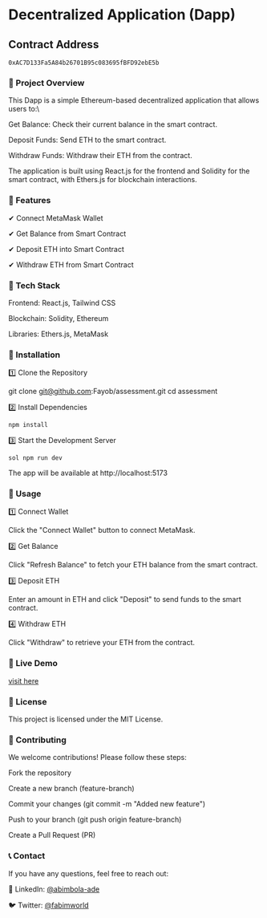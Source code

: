 # Decentralized Application (Dapp)

## Contract Address
    0xAC7D133Fa5A84b26701B95c083695fBFD92ebE5b

### 📌 Project Overview

This Dapp is a simple Ethereum-based decentralized application that allows users to:\


Get Balance: Check their current balance in the smart contract.

Deposit Funds: Send ETH to the smart contract.

Withdraw Funds: Withdraw their ETH from the contract.

The application is built using React.js for the frontend and Solidity for the smart contract, with Ethers.js for blockchain interactions.

### 🚀 Features

✔ Connect MetaMask Wallet

✔ Get Balance from Smart Contract

✔ Deposit ETH into Smart Contract

✔ Withdraw ETH from Smart Contract

### 📂 Tech Stack

Frontend: React.js, Tailwind CSS

Blockchain: Solidity, Ethereum

Libraries: Ethers.js, MetaMask

### 🔧 Installation

1️⃣ Clone the Repository

git clone git@github.com:Fayob/assessment.git
cd assessment

2️⃣ Install Dependencies

``` npm install ```

3️⃣ Start the Development Server

```sol npm run dev```

The app will be available at http://localhost:5173

### 📌 Usage

1️⃣ Connect Wallet

Click the "Connect Wallet" button to connect MetaMask.

2️⃣ Get Balance

Click "Refresh Balance" to fetch your ETH balance from the smart contract.

3️⃣ Deposit ETH

Enter an amount in ETH and click "Deposit" to send funds to the smart contract.

4️⃣ Withdraw ETH

Click "Withdraw" to retrieve your ETH from the contract.

### 🎨 Live Demo

[visit here](https://assessment-kappa-red.vercel.app/)


### 📜 License

This project is licensed under the MIT License.

### 🤝 Contributing

We welcome contributions! Please follow these steps:

Fork the repository

Create a new branch (feature-branch)

Commit your changes (git commit -m "Added new feature")

Push to your branch (git push origin feature-branch)

Create a Pull Request (PR)

### 📞 Contact

If you have any questions, feel free to reach out:

📧 LinkedIn: [@abimbola-ade](https://www.linkedin.com/in/abimbola-ade)

🐦 Twitter: [@fabimworld](https://x.com/Fabimworld2536)

